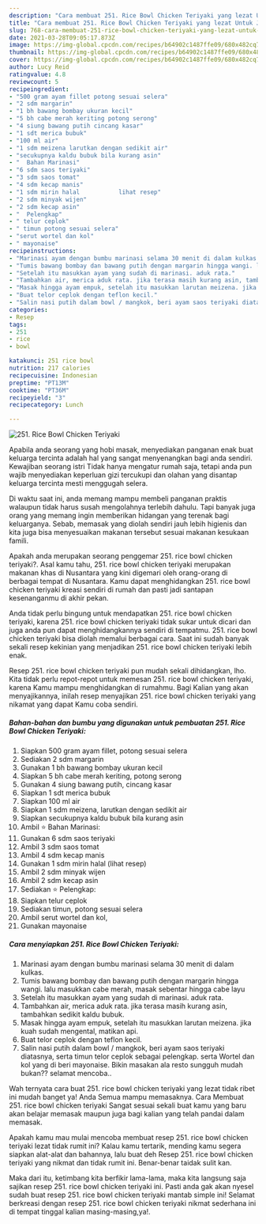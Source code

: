 ```yaml
---
description: "Cara membuat 251. Rice Bowl Chicken Teriyaki yang lezat Untuk Jualan"
title: "Cara membuat 251. Rice Bowl Chicken Teriyaki yang lezat Untuk Jualan"
slug: 768-cara-membuat-251-rice-bowl-chicken-teriyaki-yang-lezat-untuk-jualan
date: 2021-03-28T09:05:17.873Z
image: https://img-global.cpcdn.com/recipes/b64902c1487ffe09/680x482cq70/251-rice-bowl-chicken-teriyaki-foto-resep-utama.jpg
thumbnail: https://img-global.cpcdn.com/recipes/b64902c1487ffe09/680x482cq70/251-rice-bowl-chicken-teriyaki-foto-resep-utama.jpg
cover: https://img-global.cpcdn.com/recipes/b64902c1487ffe09/680x482cq70/251-rice-bowl-chicken-teriyaki-foto-resep-utama.jpg
author: Lucy Reid
ratingvalue: 4.8
reviewcount: 5
recipeingredient:
- "500 gram ayam fillet potong sesuai selera"
- "2 sdm margarin"
- "1 bh bawang bombay ukuran kecil"
- "5 bh cabe merah keriting potong serong"
- "4 siung bawang putih cincang kasar"
- "1 sdt merica bubuk"
- "100 ml air"
- "1 sdm meizena larutkan dengan sedikit air"
- "secukupnya kaldu bubuk bila kurang asin"
- "  Bahan Marinasi"
- "6 sdm saos teriyaki"
- "3 sdm saos tomat"
- "4 sdm kecap manis"
- "1 sdm mirin halal           lihat resep"
- "2 sdm minyak wijen"
- "2 sdm kecap asin"
- "  Pelengkap"
- " telur ceplok"
- " timun potong sesuai selera"
- "serut wortel dan kol"
- " mayonaise"
recipeinstructions:
- "Marinasi ayam dengan bumbu marinasi selama 30 menit di dalam kulkas."
- "Tumis bawang bombay dan bawang putih dengan margarin hingga wangi. lalu masukkan cabe merah, masak sebentar hingga cabe layu"
- "Setelah itu masukkan ayam yang sudah di marinasi. aduk rata."
- "Tambahkan air, merica aduk rata. jika terasa masih kurang asin, tambahkan sedikit kaldu bubuk."
- "Masak hingga ayam empuk, setelah itu masukkan larutan meizena. jika kuah sudah mengental, matikan api."
- "Buat telor ceplok dengan teflon kecil."
- "Salin nasi putih dalam bowl / mangkok, beri ayam saos teriyaki diatasnya, serta timun telor ceplok sebagai pelengkap. serta Wortel dan kol yang di beri mayonaise. Bikin masakan ala resto sungguh mudah bukan?? selamat mencoba.."
categories:
- Resep
tags:
- 251
- rice
- bowl

katakunci: 251 rice bowl 
nutrition: 217 calories
recipecuisine: Indonesian
preptime: "PT13M"
cooktime: "PT36M"
recipeyield: "3"
recipecategory: Lunch

---
```



![251. Rice Bowl Chicken Teriyaki](https://img-global.cpcdn.com/recipes/b64902c1487ffe09/680x482cq70/251-rice-bowl-chicken-teriyaki-foto-resep-utama.jpg)

Apabila anda seorang yang hobi masak, menyediakan panganan enak buat keluarga tercinta adalah hal yang sangat menyenangkan bagi anda sendiri. Kewajiban seorang istri Tidak hanya mengatur rumah saja, tetapi anda pun wajib menyediakan keperluan gizi tercukupi dan olahan yang disantap keluarga tercinta mesti menggugah selera.

Di waktu  saat ini, anda memang mampu membeli panganan praktis walaupun tidak harus susah mengolahnya terlebih dahulu. Tapi banyak juga orang yang memang ingin memberikan hidangan yang terenak bagi keluarganya. Sebab, memasak yang diolah sendiri jauh lebih higienis dan kita juga bisa menyesuaikan makanan tersebut sesuai makanan kesukaan famili. 



Apakah anda merupakan seorang penggemar 251. rice bowl chicken teriyaki?. Asal kamu tahu, 251. rice bowl chicken teriyaki merupakan makanan khas di Nusantara yang kini digemari oleh orang-orang di berbagai tempat di Nusantara. Kamu dapat menghidangkan 251. rice bowl chicken teriyaki kreasi sendiri di rumah dan pasti jadi santapan kesenanganmu di akhir pekan.

Anda tidak perlu bingung untuk mendapatkan 251. rice bowl chicken teriyaki, karena 251. rice bowl chicken teriyaki tidak sukar untuk dicari dan juga anda pun dapat menghidangkannya sendiri di tempatmu. 251. rice bowl chicken teriyaki bisa diolah memalui berbagai cara. Saat ini sudah banyak sekali resep kekinian yang menjadikan 251. rice bowl chicken teriyaki lebih enak.

Resep 251. rice bowl chicken teriyaki pun mudah sekali dihidangkan, lho. Kita tidak perlu repot-repot untuk memesan 251. rice bowl chicken teriyaki, karena Kamu mampu menghidangkan di rumahmu. Bagi Kalian yang akan menyajikannya, inilah resep menyajikan 251. rice bowl chicken teriyaki yang nikamat yang dapat Kamu coba sendiri.

<!--inarticleads1-->

##### Bahan-bahan dan bumbu yang digunakan untuk pembuatan 251. Rice Bowl Chicken Teriyaki:

1. Siapkan 500 gram ayam fillet, potong sesuai selera
1. Sediakan 2 sdm margarin
1. Gunakan 1 bh bawang bombay ukuran kecil
1. Siapkan 5 bh cabe merah keriting, potong serong
1. Gunakan 4 siung bawang putih, cincang kasar
1. Siapkan 1 sdt merica bubuk
1. Siapkan 100 ml air
1. Siapkan 1 sdm meizena, larutkan dengan sedikit air
1. Siapkan secukupnya kaldu bubuk bila kurang asin
1. Ambil  ⭐ Bahan Marinasi:
1. Gunakan 6 sdm saos teriyaki
1. Ambil 3 sdm saos tomat
1. Ambil 4 sdm kecap manis
1. Gunakan 1 sdm mirin halal           (lihat resep)
1. Ambil 2 sdm minyak wijen
1. Ambil 2 sdm kecap asin
1. Sediakan  ⭐ Pelengkap:
1. Siapkan  telur ceplok
1. Sediakan  timun, potong sesuai selera
1. Ambil serut wortel dan kol,
1. Gunakan  mayonaise




<!--inarticleads2-->

##### Cara menyiapkan 251. Rice Bowl Chicken Teriyaki:

1. Marinasi ayam dengan bumbu marinasi selama 30 menit di dalam kulkas.
1. Tumis bawang bombay dan bawang putih dengan margarin hingga wangi. lalu masukkan cabe merah, masak sebentar hingga cabe layu
1. Setelah itu masukkan ayam yang sudah di marinasi. aduk rata.
1. Tambahkan air, merica aduk rata. jika terasa masih kurang asin, tambahkan sedikit kaldu bubuk.
1. Masak hingga ayam empuk, setelah itu masukkan larutan meizena. jika kuah sudah mengental, matikan api.
1. Buat telor ceplok dengan teflon kecil.
1. Salin nasi putih dalam bowl / mangkok, beri ayam saos teriyaki diatasnya, serta timun telor ceplok sebagai pelengkap. serta Wortel dan kol yang di beri mayonaise. Bikin masakan ala resto sungguh mudah bukan?? selamat mencoba..




Wah ternyata cara buat 251. rice bowl chicken teriyaki yang lezat tidak ribet ini mudah banget ya! Anda Semua mampu memasaknya. Cara Membuat 251. rice bowl chicken teriyaki Sangat sesuai sekali buat kamu yang baru akan belajar memasak maupun juga bagi kalian yang telah pandai dalam memasak.

Apakah kamu mau mulai mencoba membuat resep 251. rice bowl chicken teriyaki lezat tidak rumit ini? Kalau kamu tertarik, mending kamu segera siapkan alat-alat dan bahannya, lalu buat deh Resep 251. rice bowl chicken teriyaki yang nikmat dan tidak rumit ini. Benar-benar taidak sulit kan. 

Maka dari itu, ketimbang kita berfikir lama-lama, maka kita langsung saja sajikan resep 251. rice bowl chicken teriyaki ini. Pasti anda gak akan nyesel sudah buat resep 251. rice bowl chicken teriyaki mantab simple ini! Selamat berkreasi dengan resep 251. rice bowl chicken teriyaki nikmat sederhana ini di tempat tinggal kalian masing-masing,ya!.

